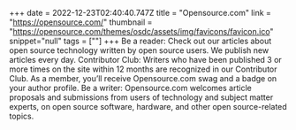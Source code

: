 +++
date = 2022-12-23T02:40:40.747Z
title = "Opensource.com"
link = "https://opensource.com/"
thumbnail = "https://opensource.com/themes/osdc/assets/img/favicons/favicon.ico"
snippet="null"
tags = [""]
+++
Be a reader: Check out our articles about open source technology written by open source users. We publish new articles every day.
Contributor Club: Writers who have been published 3 or more times on the site within 12 months are recognized in our Contributor Club. As a member, you’ll receive Opensource.com swag and a badge on your author profile.
Be a writer: Opensource.com welcomes article proposals and submissions from users of technology and subject matter experts, on open source software, hardware, and other open source-related topics.
